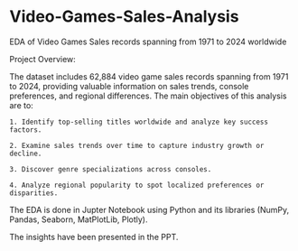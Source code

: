 # Video-Games-Sales-Analysis
EDA of Video Games Sales records spanning from 1971 to 2024 worldwide

Project Overview:

The dataset includes 62,884 video game sales records spanning from 1971 to 2024, providing valuable information on sales trends, console preferences, and regional differences. The main objectives of this analysis are to:

	1. Identify top-selling titles worldwide and analyze key success factors.
 
	2. Examine sales trends over time to capture industry growth or decline.
 
	3. Discover genre specializations across consoles.
 
	4. Analyze regional popularity to spot localized preferences or disparities.

The EDA is done in Jupter Notebook using Python and its libraries (NumPy, Pandas, Seaborn, MatPlotLib, Plotly).

The insights have been presented in the PPT.
